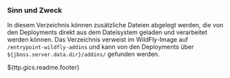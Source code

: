 ### Sinn und Zweck ###
In diesem Verzeichnis können zusätzliche Dateien abgelegt werden, die von den Deployments direkt aus dem Dateisystem geladen und verarbeitet werden können. Das Verzeichnis verweist im WildFly-Image auf `/entrypoint-wildfly-addins` und kann von den Deployments über `${jboss.server.data.dir}/addins/` gefunden werden.

${ttp.gics.readme.footer}